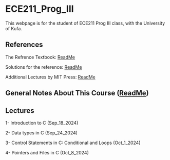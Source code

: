 # ECE211_Prog_III
This webpage is for the student of ECE211 Prog III class, with the University of Kufa.

## References

The Refrence Textbook: [ReadMe](https://github.com/Embed-Threads/Learn-C/blob/main/books/c-programming-a-modern-approach-2nbsped-0393979504-9780393979503_compress.pdf)

Solutions for the reference:
[ReadMe](https://github.com/SuperMoudy/C-programming-A-Modern-Approach-2nd-ed-Solutions)

Additional Lectures by MIT Press:
[ReadMe](https://ocw.mit.edu/courses/6-087-practical-programming-in-c-january-iap-2010/pages/lecture-notes/)

## General Notes About This Course ([ReadMe](https://github.com/myreadings1/ECE211_Prog_III/blob/main/General_Notes.md ))


## Lectures

1- Introduction to C (Sep_18_2024)

2- Data types in C (Sep_24_2024)

3- Control Statements in C: Conditional and Loops (Oct_1_2024)

4- Pointers and Files in C (Oct_8_2024)

```
```
